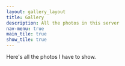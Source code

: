 ```yaml
---
layout: gallery_layout
title: Gallery
description: All the photos in this server
nav-menu: true
main_tile: true
show_tile: true
---
```


Here's all the photos I have to show.
